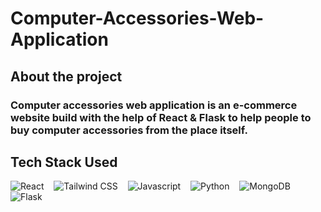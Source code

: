# Computer-Accessories-Web-Application

## About the project
### Computer accessories web application is an e-commerce website build with the help of React & Flask to help people to buy computer accessories from the place itself.

## Tech Stack Used
<div>
  <img src="https://img.shields.io/badge/React-20232A?style=for-the-badge&logo=react&logoColor=61DAFB" alt="React"> &nbsp;&nbsp;
  <img src="https://img.shields.io/badge/Tailwind_CSS-38B2AC?style=for-the-badge&logo=tailwind-css&logoColor=white" alt="Tailwind CSS"> &nbsp;&nbsp;
  <img src="https://img.shields.io/badge/Vue.js-35495E?style=for-the-badge&logo=vuedotjs&logoColor=4FC08D" alt="Javascript"> &nbsp;&nbsp;
  <img src="https://img.shields.io/badge/Python-3776AB?style=for-the-badge&logo=python&logoColor=white" alt="Python"> &nbsp;&nbsp;
  <img src="https://img.shields.io/badge/MongoDB-4EA94B?style=for-the-badge&logo=mongodb&logoColor=white" alt="MongoDB"> &nbsp;&nbsp;
  <img src="https://img.shields.io/badge/Flask-000000?style=for-the-badge&logo=flask&logoColor=white" alt="Flask"> &nbsp;&nbsp;
</div>
